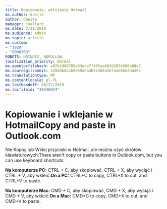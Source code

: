 ```yaml
---
title: Kopiowanie, wklejanie Hotmail
ms.author: daeite
author: daeite
manager: joallard
ms.date: 3/21/2019
ms.audience: Admin
ms.topic: article
ms.custom:
- "1920"
- "9000303"
ROBOTS: NOINDEX, NOFOLLOW
localization_priority: Normal
ms.openlocfilehash: a02b2d86785a63ede7f49faa603d205b566b68e7
ms.sourcegitcommit: 1d98db8acb9959aba3b5e308a567ade6b62da56c
ms.translationtype: MT
ms.contentlocale: pl-PL
ms.lasthandoff: 08/22/2019
ms.locfileid: "36546924"
---
```

# <a name="copy-and-paste-in-outlookcom"></a><span data-ttu-id="69c2f-102">Kopiowanie i wklejanie w Hotmail</span><span class="sxs-lookup"><span data-stu-id="69c2f-102">Copy and paste in Outlook.com</span></span>

<span data-ttu-id="69c2f-103">Nie Kopiuj lub Wklej przyciski w Hotmail, ale można użyć skrótów klawiaturowych:</span><span class="sxs-lookup"><span data-stu-id="69c2f-103">There aren't copy or paste buttons in Outlook.com, but you can use keyboard shortcuts:</span></span>

<span data-ttu-id="69c2f-104">**Na komputerze PC:** CTRL + C, aby skopiować, CTRL + X, aby wyciąć i CTRL + V, aby wkleić.</span><span class="sxs-lookup"><span data-stu-id="69c2f-104">**On a PC:** CTRL+C to copy, CTRL+X to cut, and CTRL+V to paste.</span></span>

<span data-ttu-id="69c2f-105">**Na komputerze Mac:** CMD + C, aby skopiować, CMD + X, aby wyciąć i CMD + V, aby wkleić.</span><span class="sxs-lookup"><span data-stu-id="69c2f-105">**On a Mac:** CMD+C to copy, CMD+X to cut, and CMD+V to paste.</span></span>